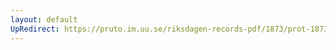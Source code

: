 ```yaml
---
layout: default
UpRedirect: https://pruto.im.uu.se/riksdagen-records-pdf/1873/prot-1873--ak--322.pdf
---
```

